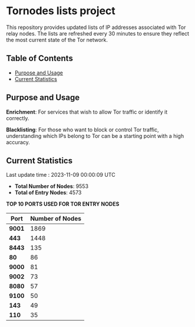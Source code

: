 # Tornodes lists project

This repository provides updated lists of IP addresses associated with Tor relay nodes. The lists are refreshed every 30 minutes to ensure they reflect the most current state of the Tor network.

## Table of Contents

- [Purpose and Usage](#purpose-and-usage)
- [Current Statistics](#current-statistics)


## Purpose and Usage

**Enrichment**: For services that wish to allow Tor traffic or identify it correctly.

**Blacklisting**: For those who want to block or control Tor traffic, understanding which IPs belong to Tor can be a starting point with a high accuracy.

## Current Statistics

Last update time : 2023-11-09 00:00:09 UTC

- **Total Number of Nodes**: 9553
- **Total of Entry Nodes**: 4573

**TOP 10 PORTS USED FOR TOR ENTRY NODES**

| **Port** | **Number of Nodes** |
|------|-----------------|
| **9001**   | 1869  |
| **443**   | 1448  |
| **8443**   | 135  |
| **80**   | 86  |
| **9000**   | 81  |
| **9002**   | 73  |
| **8080**   | 57  |
| **9100**   | 50  |
| **143**   | 49  |
| **110**   | 35  |

